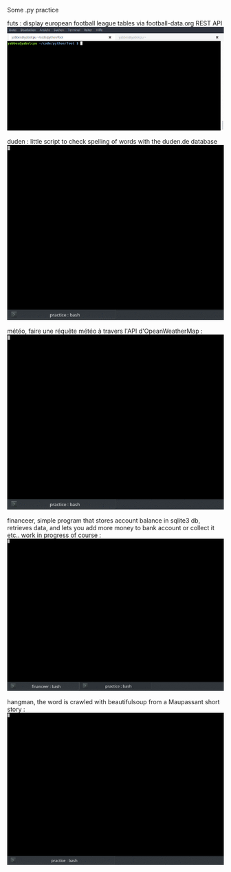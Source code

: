 
Some .py practice




futs : display european football league tables via football-data.org REST API
<img src="foot/futs.gif">

duden : little script to check spelling of words with the duden.de database
<img src="duden.py.gif">

météo, faire une réquête météo à travers l'API d'OpeanWeatherMap :
<img src="meteo-rec.gif">

financeer, simple program that stores account balance in sqlite3 db, retrieves data, and lets you add more money to bank account or collect it etc.. work in progress of course :
<img src="financeer/financeer.gif">

hangman, the word is crawled with beautifulsoup from a Maupassant short story :
<img src="hang.gif">

